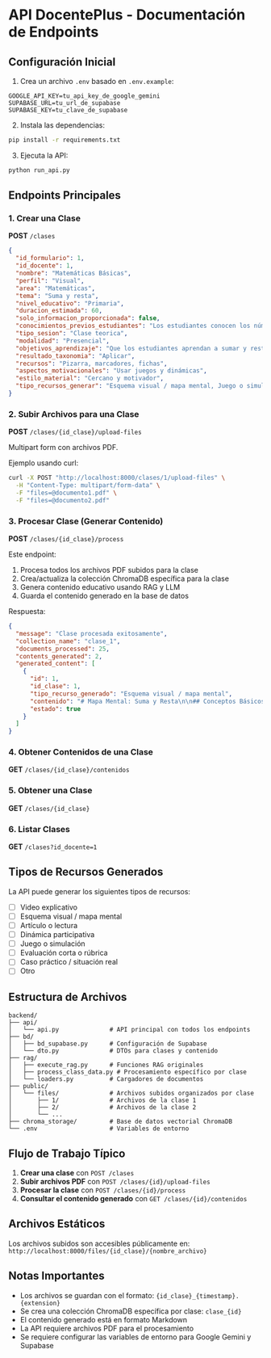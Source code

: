 # API DocentePlus - Documentación de Endpoints

## Configuración Inicial

1. Crea un archivo `.env` basado en `.env.example`:
```
GOOGLE_API_KEY=tu_api_key_de_google_gemini
SUPABASE_URL=tu_url_de_supabase
SUPABASE_KEY=tu_clave_de_supabase
```

2. Instala las dependencias:
```bash
pip install -r requirements.txt
```

3. Ejecuta la API:
```bash
python run_api.py
```

## Endpoints Principales

### 1. Crear una Clase

**POST** `/clases`

```json
{
  "id_formulario": 1,
  "id_docente": 1,
  "nombre": "Matemáticas Básicas",
  "perfil": "Visual",
  "area": "Matemáticas",
  "tema": "Suma y resta",
  "nivel_educativo": "Primaria",
  "duracion_estimada": 60,
  "solo_informacion_proporcionada": false,
  "conocimientos_previos_estudiantes": "Los estudiantes conocen los números del 1 al 10",
  "tipo_sesion": "Clase teorica",
  "modalidad": "Presencial",
  "objetivos_aprendizaje": "Que los estudiantes aprendan a sumar y restar números de una cifra",
  "resultado_taxonomia": "Aplicar",
  "recursos": "Pizarra, marcadores, fichas",
  "aspectos_motivacionales": "Usar juegos y dinámicas",
  "estilo_material": "Cercano y motivador",
  "tipo_recursos_generar": "Esquema visual / mapa mental, Juego o simulación"
}
```

### 2. Subir Archivos para una Clase

**POST** `/clases/{id_clase}/upload-files`

Multipart form con archivos PDF.

Ejemplo usando curl:
```bash
curl -X POST "http://localhost:8000/clases/1/upload-files" \
  -H "Content-Type: multipart/form-data" \
  -F "files=@documento1.pdf" \
  -F "files=@documento2.pdf"
```

### 3. Procesar Clase (Generar Contenido)

**POST** `/clases/{id_clase}/process`

Este endpoint:
1. Procesa todos los archivos PDF subidos para la clase
2. Crea/actualiza la colección ChromaDB específica para la clase
3. Genera contenido educativo usando RAG y LLM
4. Guarda el contenido generado en la base de datos

Respuesta:
```json
{
  "message": "Clase procesada exitosamente",
  "collection_name": "clase_1",
  "documents_processed": 25,
  "contents_generated": 2,
  "generated_content": [
    {
      "id": 1,
      "id_clase": 1,
      "tipo_recurso_generado": "Esquema visual / mapa mental",
      "contenido": "# Mapa Mental: Suma y Resta\n\n## Conceptos Básicos...",
      "estado": true
    }
  ]
}
```

### 4. Obtener Contenidos de una Clase

**GET** `/clases/{id_clase}/contenidos`

### 5. Obtener una Clase

**GET** `/clases/{id_clase}`

### 6. Listar Clases

**GET** `/clases?id_docente=1`

## Tipos de Recursos Generados

La API puede generar los siguientes tipos de recursos:

- ☐ Video explicativo
- ☐ Esquema visual / mapa mental  
- ☐ Artículo o lectura
- ☐ Dinámica participativa
- ☐ Juego o simulación
- ☐ Evaluación corta o rúbrica
- ☐ Caso práctico / situación real
- ☐ Otro

## Estructura de Archivos

```
backend/
├── api/
│   └── api.py              # API principal con todos los endpoints
├── bd/
│   ├── bd_supabase.py      # Configuración de Supabase
│   └── dto.py              # DTOs para clases y contenido
├── rag/
│   ├── execute_rag.py      # Funciones RAG originales
│   ├── process_class_data.py # Procesamiento específico por clase
│   └── loaders.py          # Cargadores de documentos
├── public/
│   └── files/              # Archivos subidos organizados por clase
│       ├── 1/              # Archivos de la clase 1
│       ├── 2/              # Archivos de la clase 2
│       └── ...
├── chroma_storage/         # Base de datos vectorial ChromaDB
└── .env                    # Variables de entorno
```

## Flujo de Trabajo Típico

1. **Crear una clase** con `POST /clases`
2. **Subir archivos PDF** con `POST /clases/{id}/upload-files`
3. **Procesar la clase** con `POST /clases/{id}/process`
4. **Consultar el contenido generado** con `GET /clases/{id}/contenidos`

## Archivos Estáticos

Los archivos subidos son accesibles públicamente en:
`http://localhost:8000/files/{id_clase}/{nombre_archivo}`

## Notas Importantes

- Los archivos se guardan con el formato: `{id_clase}_{timestamp}.{extension}`
- Se crea una colección ChromaDB específica por clase: `clase_{id}`
- El contenido generado está en formato Markdown
- La API requiere archivos PDF para el procesamiento
- Se requiere configurar las variables de entorno para Google Gemini y Supabase
